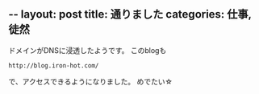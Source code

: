 --
layout: post
title: 通りました
categories: 仕事, 徒然
--

ドメインがDNSに浸透したようです。
このblogも

`http://blog.iron-hot.com/`

で、アクセスできるようになりました。
めでたい☆

